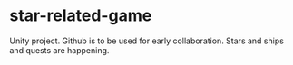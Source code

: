 # star-related-game
Unity project. Github is to be used for early collaboration. Stars and ships and quests are happening.
